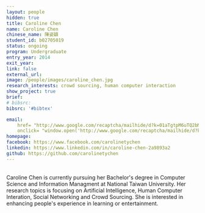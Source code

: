 ```yaml
---
layout: people
hidden: true
title: Caroline Chen
name: Caroline Chen
chinese_name: 陳姿穎
student_id: b02705019
status: ongoing
program: Undergraduate
entry_year: 2014
exit_year: 
link: false
external_url: 
image: /people/images/caroline_chen.jpg
research_interests: crowd sourcing, human computer interaction
show_project: true
brief: 
# bibsrc:
bibsrc: '#bibtex'

email:
	href= "http://www.google.com/recaptcha/mailhide/d?k=01aTgtpM6uTQ2bMLPP8qSiIw==&amp;c=J9G1D2dJwJL0OVGqNrlIKMcYIZHddIch8a6AMEhqB9g="
	onclick= "window.open('http://www.google.com/recaptcha/mailhide/d?k\\x3d01aTgtpM6uTQ2bMLPP8qSiIw\\x3d\\x3d\\x26c\\x3dJ9G1D2dJwJL0OVGqNrlIKMcYIZHddIch8a6AMEhqB9g\\x3d', '', 'toolbar=0,scrollbars=0,location=0,statusbar=0,menubar=0,resizable=0,width=500,height=300'); return false;"
homepage: 
facebook: https://www.facebook.com/carolinetychen
linkedin: https://www.linkedin.com/in/caroline-chen-2a9893a2
github: https://github.com/carolinetychen
---
```


<br />
Caroline Chen is currently pursuing her Bachelor's degree in Computer Science and Information Managment at National Taiwan University. Her research topics is focusing on Artificial Intelligence, Human Computer Interation, Social Networking and Crowd Sourcing. She is interested in enhancing people's experience in learning or entertainment.
